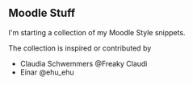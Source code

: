 ## Moodle Stuff ##

I'm starting a collection of my Moodle Style snippets. 



The collection is inspired or contributed by
- Claudia Schwemmers @Freaky Claudi
- Einar @ehu_ehu